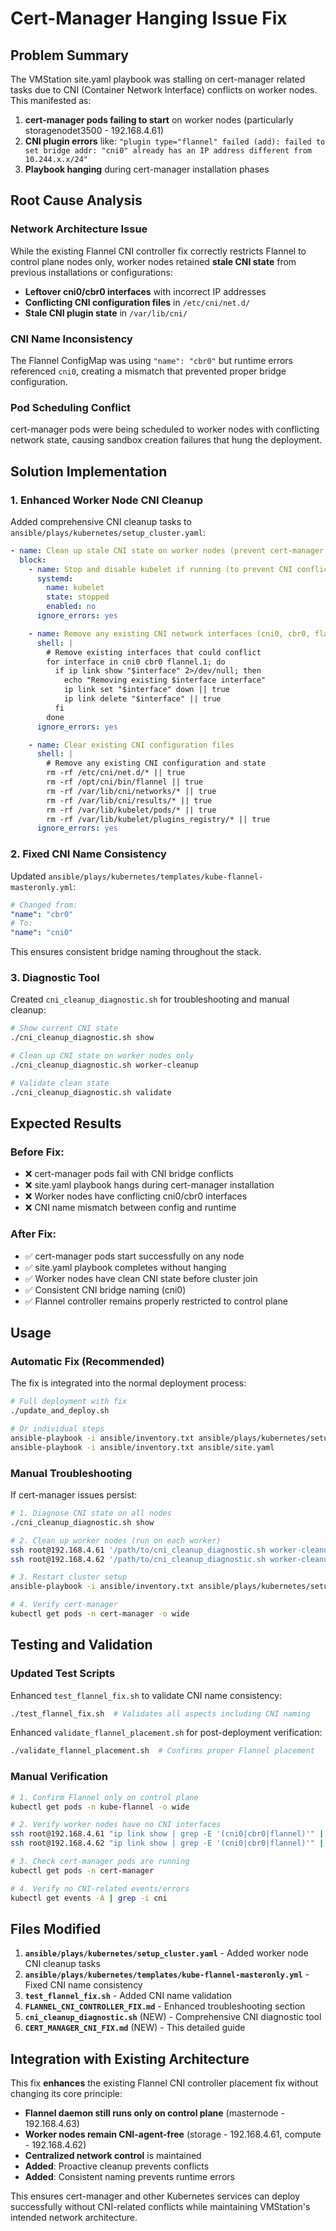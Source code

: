 # Cert-Manager Hanging Issue Fix

## Problem Summary

The VMStation site.yaml playbook was stalling on cert-manager related tasks due to CNI (Container Network Interface) conflicts on worker nodes. This manifested as:

1. **cert-manager pods failing to start** on worker nodes (particularly storagenodet3500 - 192.168.4.61)
2. **CNI plugin errors** like: `"plugin type="flannel" failed (add): failed to set bridge addr: "cni0" already has an IP address different from 10.244.x.x/24"`
3. **Playbook hanging** during cert-manager installation phases

## Root Cause Analysis

### Network Architecture Issue
While the existing Flannel CNI controller fix correctly restricts Flannel to control plane nodes only, worker nodes retained **stale CNI state** from previous installations or configurations:

- **Leftover cni0/cbr0 interfaces** with incorrect IP addresses
- **Conflicting CNI configuration files** in `/etc/cni/net.d/`
- **Stale CNI plugin state** in `/var/lib/cni/`

### CNI Name Inconsistency
The Flannel ConfigMap was using `"name": "cbr0"` but runtime errors referenced `cni0`, creating a mismatch that prevented proper bridge configuration.

### Pod Scheduling Conflict
cert-manager pods were being scheduled to worker nodes with conflicting network state, causing sandbox creation failures that hung the deployment.

## Solution Implementation

### 1. Enhanced Worker Node CNI Cleanup

Added comprehensive CNI cleanup tasks to `ansible/plays/kubernetes/setup_cluster.yaml`:

```yaml
- name: Clean up stale CNI state on worker nodes (prevent cert-manager conflicts)
  block:
    - name: Stop and disable kubelet if running (to prevent CNI conflicts)
      systemd:
        name: kubelet
        state: stopped
        enabled: no
      ignore_errors: yes

    - name: Remove any existing CNI network interfaces (cni0, cbr0, flannel.1)
      shell: |
        # Remove existing interfaces that could conflict
        for interface in cni0 cbr0 flannel.1; do
          if ip link show "$interface" 2>/dev/null; then
            echo "Removing existing $interface interface"
            ip link set "$interface" down || true
            ip link delete "$interface" || true
          fi
        done
      ignore_errors: yes

    - name: Clear existing CNI configuration files
      shell: |
        # Remove any existing CNI configuration and state
        rm -rf /etc/cni/net.d/* || true
        rm -rf /opt/cni/bin/flannel || true
        rm -rf /var/lib/cni/networks/* || true
        rm -rf /var/lib/cni/results/* || true
        rm -rf /var/lib/kubelet/pods/* || true
        rm -rf /var/lib/kubelet/plugins_registry/* || true
      ignore_errors: yes
```

### 2. Fixed CNI Name Consistency

Updated `ansible/plays/kubernetes/templates/kube-flannel-masteronly.yml`:

```yaml
# Changed from:
"name": "cbr0"
# To:
"name": "cni0"
```

This ensures consistent bridge naming throughout the stack.

### 3. Diagnostic Tool

Created `cni_cleanup_diagnostic.sh` for troubleshooting and manual cleanup:

```bash
# Show current CNI state
./cni_cleanup_diagnostic.sh show

# Clean up CNI state on worker nodes only
./cni_cleanup_diagnostic.sh worker-cleanup

# Validate clean state
./cni_cleanup_diagnostic.sh validate
```

## Expected Results

### Before Fix:
- ❌ cert-manager pods fail with CNI bridge conflicts
- ❌ site.yaml playbook hangs during cert-manager installation
- ❌ Worker nodes have conflicting cni0/cbr0 interfaces
- ❌ CNI name mismatch between config and runtime

### After Fix:
- ✅ cert-manager pods start successfully on any node
- ✅ site.yaml playbook completes without hanging
- ✅ Worker nodes have clean CNI state before cluster join
- ✅ Consistent CNI bridge naming (cni0)
- ✅ Flannel controller remains properly restricted to control plane

## Usage

### Automatic Fix (Recommended)
The fix is integrated into the normal deployment process:

```bash
# Full deployment with fix
./update_and_deploy.sh

# Or individual steps
ansible-playbook -i ansible/inventory.txt ansible/plays/kubernetes/setup_cluster.yaml
ansible-playbook -i ansible/inventory.txt ansible/site.yaml
```

### Manual Troubleshooting
If cert-manager issues persist:

```bash
# 1. Diagnose CNI state on all nodes
./cni_cleanup_diagnostic.sh show

# 2. Clean up worker nodes (run on each worker)
ssh root@192.168.4.61 '/path/to/cni_cleanup_diagnostic.sh worker-cleanup'
ssh root@192.168.4.62 '/path/to/cni_cleanup_diagnostic.sh worker-cleanup'

# 3. Restart cluster setup
ansible-playbook -i ansible/inventory.txt ansible/plays/kubernetes/setup_cluster.yaml

# 4. Verify cert-manager
kubectl get pods -n cert-manager -o wide
```

## Testing and Validation

### Updated Test Scripts

Enhanced `test_flannel_fix.sh` to validate CNI name consistency:
```bash
./test_flannel_fix.sh  # Validates all aspects including CNI naming
```

Enhanced `validate_flannel_placement.sh` for post-deployment verification:
```bash
./validate_flannel_placement.sh  # Confirms proper Flannel placement
```

### Manual Verification

```bash
# 1. Confirm Flannel only on control plane
kubectl get pods -n kube-flannel -o wide

# 2. Verify worker nodes have no CNI interfaces
ssh root@192.168.4.61 "ip link show | grep -E '(cni0|cbr0|flannel)'" || echo "Clean (good)"
ssh root@192.168.4.62 "ip link show | grep -E '(cni0|cbr0|flannel)'" || echo "Clean (good)"

# 3. Check cert-manager pods are running
kubectl get pods -n cert-manager

# 4. Verify no CNI-related events/errors
kubectl get events -A | grep -i cni
```

## Files Modified

1. **`ansible/plays/kubernetes/setup_cluster.yaml`** - Added worker node CNI cleanup tasks
2. **`ansible/plays/kubernetes/templates/kube-flannel-masteronly.yml`** - Fixed CNI name consistency
3. **`test_flannel_fix.sh`** - Added CNI name validation
4. **`FLANNEL_CNI_CONTROLLER_FIX.md`** - Enhanced troubleshooting section
5. **`cni_cleanup_diagnostic.sh`** (NEW) - Comprehensive CNI diagnostic tool
6. **`CERT_MANAGER_CNI_FIX.md`** (NEW) - This detailed guide

## Integration with Existing Architecture

This fix **enhances** the existing Flannel CNI controller placement fix without changing its core principle:

- **Flannel daemon still runs only on control plane** (masternode - 192.168.4.63)
- **Worker nodes remain CNI-agent-free** (storage - 192.168.4.61, compute - 192.168.4.62)
- **Centralized network control** is maintained
- **Added**: Proactive cleanup prevents conflicts
- **Added**: Consistent naming prevents runtime errors

This ensures cert-manager and other Kubernetes services can deploy successfully without CNI-related conflicts while maintaining VMStation's intended network architecture.